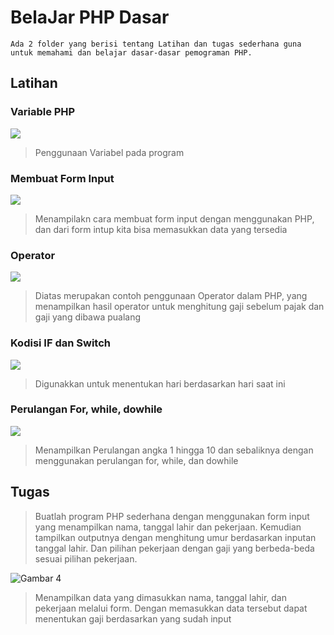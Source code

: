 # BelaJar PHP Dasar

    Ada 2 folder yang berisi tentang Latihan dan tugas sederhana guna untuk memahami dan belajar dasar-dasar pemograman PHP.

## Latihan

### Variable PHP

<img src ="SS/1.png">

> Penggunaan Variabel pada program

### Membuat Form Input

<img src ="SS/2.png">

> Menampilakn cara membuat form input dengan menggunakan PHP, dan dari form intup kita bisa memasukkan data yang tersedia

### Operator

<img src ="SS/7.png">

> Diatas merupakan contoh penggunaan Operator dalam PHP, yang menampilkan hasil operator untuk menghitung gaji sebelum pajak dan gaji yang dibawa pualang

### Kodisi IF dan Switch

<img src ="SS/3.png">

> Digunakkan untuk menentukan hari berdasarkan hari saat ini

### Perulangan For, while, dowhile

<img src ="SS/4.png">

> Menampilkan Perulangan angka 1 hingga 10 dan sebaliknya dengan menggunakan perulangan for, while, dan dowhile

## Tugas

> Buatlah program PHP sederhana dengan menggunakan form input yang menampilkan nama, tanggal lahir dan pekerjaan. Kemudian tampilkan outputnya dengan menghitung umur berdasarkan inputan tanggal lahir. Dan pilihan pekerjaan dengan gaji yang berbeda-beda sesuai pilihan pekerjaan.

![Gambar 4](SS/4.png)

> Menampilkan data yang dimasukkan nama, tanggal lahir, dan pekerjaan melalui form. Dengan memasukkan data tersebut dapat menentukan gaji berdasarkan yang sudah input
